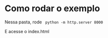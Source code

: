 # Como rodar o exemplo
Nessa pasta, rode
<code>
python -m http.server 8000
</code>

E acesse o index.html
